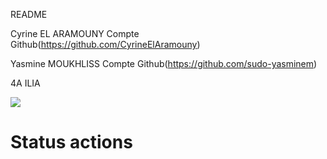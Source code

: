README

Cyrine EL ARAMOUNY
Compte Github(https://github.com/CyrineElAramouny)

Yasmine MOUKHLISS
Compte Github(https://github.com/sudo-yasminem)

4A ILIA

![](https://static0.gamerantimages.com/wordpress/wp-content/uploads/2024/06/nightcap-snorlax.jpg)

# Status actions
